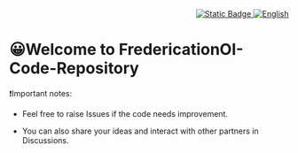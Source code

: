 <div align="right">
  <a href="README.md">
   <img alt="Static Badge" src="https://img.shields.io/badge/%E7%AE%80%E4%BD%93%E4%B8%AD%E6%96%87-black">
  </a>
  <a href="en_us-README.md">
   <img alt="English" src="https://img.shields.io/badge/English-purple">
  </a>
</div>

# 😀Welcome to FredericationOI-Code-Repository

❗️Important notes:

- Feel free to raise Issues if the code needs improvement.

- You can also share your ideas and interact with other partners in Discussions.
